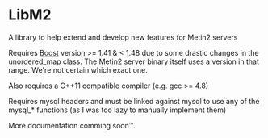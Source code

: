 LibM2
=====
A library to help extend and develop new features for Metin2 servers

Requires [Boost](http://sourceforge.net/projects/boost/) version >= 1.41 & < 1.48 due to some drastic changes in the unordered_map class.
The Metin2 server binary itself uses a version in that range. 
We're not certain which exact one.

Also requires a C++11 compatible compiler (e.g. gcc >= 4.8)

Requires mysql headers and must be linked against mysql to use any of the mysql_* functions (as I was too lazy to manually implement them)

More documentation comming soon™.
